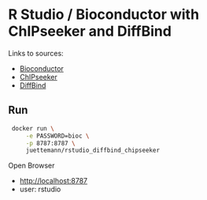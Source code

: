 # R Studio / Bioconductor with ChIPseeker and DiffBind

Links to sources:
* [Bioconductor](http://bioconductor.org/)
* [ChIPseeker](https://www.bioconductor.org/packages/release/bioc/html/ChIPseeker.html)
* [DiffBind](https://www.bioconductor.org/packages/release/bioc/html/DiffBind.html)

## Run
```bash
 docker run \
     -e PASSWORD=bioc \
     -p 8787:8787 \
     juettemann/rstudio_diffbind_chipseeker
```

Open Browser
* [http://localhost:8787](http://localhost:8787)
* user: rstudio

